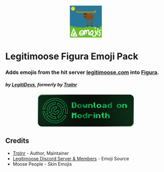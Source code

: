 <p align="center" style="margin-bottom: 0px !important;">
  <img width="100" src="https://raw.githubusercontent.com/LegitiDevs/legitimoose-figura-emoji-pack/refs/heads/main/pack.png">
</p>

# Legitimoose Figura Emoji Pack
  
### Adds emojis from the hit server <a href="https://store.legitimoose.com">legitimoose.com</a> into <a href="https://github.com/FiguraMC/Figura">Figura</a>.
##### by <a href="https://github.com/LegitiDevs">LegitiDevs</a>, formerly by <a href="https://github.com/Trioplane">Trplnr</a>

<div align="center">
    <a href="https://modrinth.com/resourcepack/legitimoose-figura-emoji-pack">
        <img width="300" src="https://raw.githubusercontent.com/LegitiDevs/legitimoose-figura-emoji-pack/refs/heads/main/download_on_modrinth.png">
    </a>
</div>

## Credits
- [Trplnr](https://github.com/Trioplane) - Author, Maintainer
- [Legitimoose Discord Server & Members](https://discord.gg/z3kqKDyvZY) - Emoji Source
- Moose People - Skin Emojis